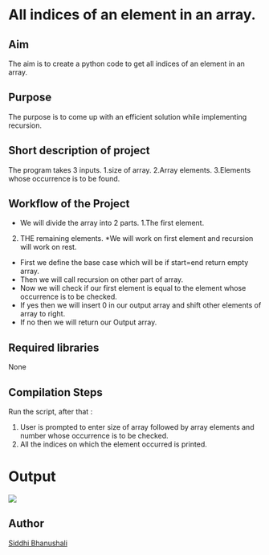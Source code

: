 # All indices of an element in an array.  

## Aim

The aim is to create a python code to get all indices of an element in an array.

## Purpose

The purpose is to come up with an efficient solution while implementing recursion.

## Short description of project
The program takes 3 inputs.
1.size of array.
2.Array elements.
3.Elements whose occurrence is to be found.

## Workflow of the Project
* We will divide the array into 2 parts.
1.The first element.
2. THE remaining elements.
*We will work on first element and recursion will work on rest.
* First we define the base case which will be if start=end  return empty array.
* Then we will call recursion on other part of array.
* Now we will check if our first element is equal to the element whose occurrence is to be checked.
* If yes then we will insert 0 in our output array and shift other elements of array to right.
* If no then we will return our Output array.


## Required libraries

None

## Compilation Steps
Run the script, after that :
  
 1. User is prompted to enter size of array followed by array elements and number whose occurrence is to be checked.
 2. All the indices on which the element occurred is printed.


# Output
![](Images/output.png)


## Author
[Siddhi Bhanushali](https://github.com/siddhi-244)

